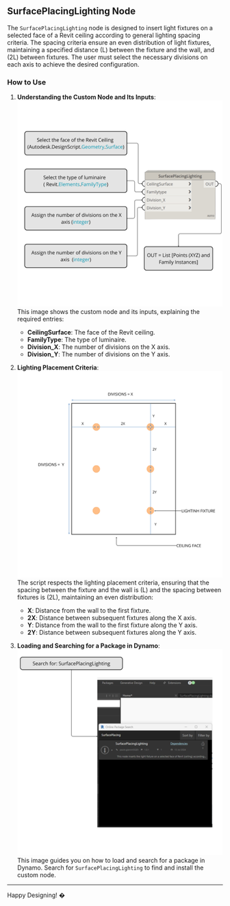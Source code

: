 ## SurfacePlacingLighting Node

The `SurfacePlacingLighting` node is designed to insert light fixtures on a selected face of a Revit ceiling according to general lighting spacing criteria. The spacing criteria ensure an even distribution of light fixtures, maintaining a specified distance \(L\) between the fixture and the wall, and \(2L\) between fixtures. The user must select the necessary divisions on each axis to achieve the desired configuration.

### How to Use

1. **Understanding the Custom Node and Its Inputs**:
   ![Custom Node](asset/1.png)
   This image shows the custom node and its inputs, explaining the required entries:
   - **CeilingSurface**: The face of the Revit ceiling.
   - **FamilyType**: The type of luminaire.
   - **Division_X**: The number of divisions on the X axis.
   - **Division_Y**: The number of divisions on the Y axis.

2. **Lighting Placement Criteria**:
   ![Placement Criteria](SurfacePlacingLighting/asset/2.png)
   The script respects the lighting placement criteria, ensuring that the spacing between the fixture and the wall is \(L\) and the spacing between fixtures is \(2L\), maintaining an even distribution:
   - **X**: Distance from the wall to the first fixture.
   - **2X**: Distance between subsequent fixtures along the X axis.
   - **Y**: Distance from the wall to the first fixture along the Y axis.
   - **2Y**: Distance between subsequent fixtures along the Y axis.

3. **Loading and Searching for a Package in Dynamo**:
   ![Package Search](SurfacePlacingLighting/asset/3.png)
   This image guides you on how to load and search for a package in Dynamo. Search for `SurfacePlacingLighting` to find and install the custom node.

---

Happy Designing! �
